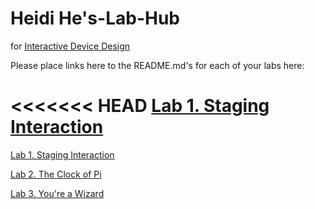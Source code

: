 # Heidi He's-Lab-Hub
for [Interactive Device Design](https://github.com/FAR-Lab/Developing-and-Designing-Interactive-Devices/)

Please place links here to the README.md's for each of your labs here:

<<<<<<< HEAD
[Lab 1. Staging Interaction](https://github.com/HeidiHe/Interactive-Lab-Hub/blob/Spring2021/Lab%201/README.md)
=======
[Lab 1. Staging Interaction](Lab%201/)

[Lab 2. The Clock of Pi](Lab%202/)

[Lab 3. You're a Wizard](Lab%203/)

